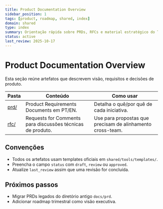 ```yaml
---
title: Product Documentation Overview
sidebar_position: 1
tags: [product, roadmap, shared, index]
domain: shared
type: index
summary: Orientação rápida sobre PRDs, RFCs e material estratégico do TradingSystem
status: active
last_review: 2025-10-17
---
```


# Product Documentation Overview

Esta seção reúne artefatos que descrevem visão, requisitos e decisões de produto.

| Pasta | Conteúdo | Como usar |
|-------|----------|-----------|
| [prd/](prd/README.md) | Product Requirements Documents em PT/EN. | Detalha o quê/por quê de cada iniciativa. |
| [rfc/](rfc/README.md) | Requests for Comments para discussões técnicas de produto. | Use para propostas que precisam de alinhamento cross-team. |

## Convenções

- Todos os artefatos usam templates oficiais em `shared/tools/templates/`.
- Preencha o campo `status` com `draft`, `review` ou `approved`.
- Atualize `last_review` assim que uma revisão for concluída.

## Próximos passos

- Migrar PRDs legados do diretório antigo `docs/prd`.
- Adicionar roadmap trimestral como visão executiva.
